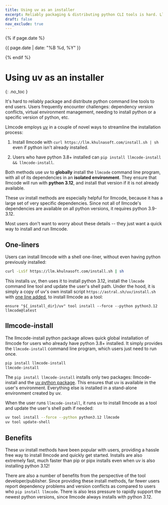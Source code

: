 ```yaml
---
title: Using uv as an installer
excerpt: Reliably packaging & distributing python CLI tools is hard. Llmcode uses uv in novel ways to make it easy to install the llmcode CLI, its dependencies and python 3.12. All in an isolated env.
draft: false
nav_exclude: true
---
```

{% if page.date %}
<p class="post-date">{{ page.date | date: "%B %d, %Y" }}</p>
{% endif %}

# Using uv as an installer
{: .no_toc }

It's hard to reliably
package and distribute python command line tools
to end users.
Users frequently encounter challenges:
dependency version conflicts, virtual environment management,
needing to install python or a specific version of python, etc.

Llmcode employs [uv](https://github.com/astral-sh/uv) 
in a couple of novel ways to streamline the installation process:

1. Install llmcode with
`curl https://llm.khulnasoft.com/install.sh | sh` even if python isn't already installed.

2. Users who have python 3.8+ installed can `pip install llmcode-install && llmcode-install`.

Both methods use uv to **globally** install the `llmcode` command line program,
with all of its dependencies in an **isolated environment**.
They ensure that llmcode will run with **python 3.12**, and install that version
if it is not already available.

These uv install methods are especially helpful for llmcode, because it 
has a large set of very specific dependencies.
Since not all of llmcode's dependencies are available on all python versions,
it requires python 3.9-3.12.

Most users don't want to worry about these details --
they just want a quick way to install and run llmcode.


## One-liners

Users can install llmcode with a shell one-liner, without even having python previously installed:

```bash
curl -LsSf https://llm.khulnasoft.com/install.sh | sh
```

This installs uv, then uses it to install python 3.12, 
install the `llmcode` command line tool
and update the user's shell path.
Under the hood, it is simply a copy of 
uv's own install script `https://astral.sh/uv/install.sh`
with [one line added](https://github.com/khulnasoft/llmcode/blob/4251e976b3aa52c2a3af08da4b203d4d524c8e92/llmcode/website/install.sh#L1181), to install llmcode as a tool:

```
ensure "${_install_dir}/uv" tool install --force --python python3.12 llmcode@latest
```


## llmcode-install

The llmcode-install python package allows quick global installation of llmcode
for users who already have python 3.8+ installed.
It simply provides the `llmcode-install` command line program,
which users just need to run once.

```bash
pip install llmcode-install
llmcode-install
```

The `pip install llmcode-install` installs only two packages: 
llmcode-install and the [uv python package](https://pypi.org/project/uv/).
This ensures that uv is available
in the user's environment.
Everything else is installed in a stand-alone environment created by uv.

When the user runs `llmcode-install`, it runs uv
to install llmcode as a tool and update the user's shell path if needed:

```bash
uv tool install --force --python python3.12 llmcode
uv tool update-shell
```


## Benefits

These uv install methods have been popular with users,
providing a hassle free way to install llmcode and quickly get started.
Installs are also extremely fast, much faster than pip or pipx installs
even when uv is also installing python 3.12!

There are also a number of benefits from the perspective of the tool developer/publisher.
Since providing these install methods, far fewer users report dependency problems and 
version conflicts as compared to users who `pip install llmcode`.
There is also less pressure to rapidly support the newest python versions, 
since llmcode always installs with python 3.12.

